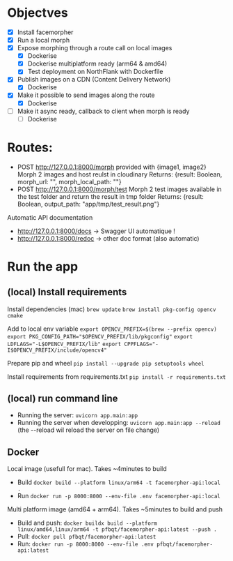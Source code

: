 # Objectves

- [x] Install facemorpher
- [x] Run a local morph
- [x] Expose morphing through a route call on local images
  - [x] Dockerise
  - [x] Dockerise multiplatform ready (arm64 & amd64)
  - [x] Test deployment on NorthFlank with Dockerfile
- [x] Publish images on a CDN (Content Delivery Network)
  - [x] Dockerise
- [x] Make it possible to send images along the route
  - [x] Dockerise
- [ ] Make it async ready, callback to client when morph is ready
  - [ ] Dockerise

# Routes:

- POST http://127.0.0.1:8000/morph provided with {image1, image2}
  Morph 2 images and host reulst in cloudinary
  Returns: {result: Boolean, morph_url: "", morph_local_path: ""}
- POST http://127.0.0.1:8000/morph/test
  Morph 2 test images available in the test folder and return the result in tmp folder
  Returns: {result: Boolean, output_path: "app/tmp/test_result.png"}

Automatic API documentation

- http://127.0.0.1:8000/docs → Swagger UI automatique !
- http://127.0.0.1:8000/redoc → other doc format (also automatic)

# Run the app

## (local) Install requirements

Install dependencies (mac)
`brew update`
`brew install pkg-config opencv cmake`

Add to local env variable
`export OPENCV_PREFIX=$(brew --prefix opencv)`
`export PKG_CONFIG_PATH="$OPENCV_PREFIX/lib/pkgconfig"`
`export LDFLAGS="-L$OPENCV_PREFIX/lib"`
`export CPPFLAGS="-I$OPENCV_PREFIX/include/opencv4"`

Prepare pip and wheel
`pip install --upgrade pip setuptools wheel`

Install requirements from requirements.txt
`pip install -r requirements.txt`

## (local) run command line

- Running the server:
  `uvicorn app.main:app`
- Running the server when developping:
  `uvicorn app.main:app --reload`
  (the --reload wil reload the server on file change)

## Docker

Local image (usefull for mac). Takes ~4minutes to build

- Build `docker build --platform linux/arm64 -t facemorpher-api:local .`
- Run `docker run -p 8000:8000 --env-file .env facemorpher-api:local`

Multi platform image (amd64 + arm64). Takes ~5minutes to build and push

- Build and push: `docker buildx build --platform linux/amd64,linux/arm64 -t pfbqt/facemorpher-api:latest --push .`
- Pull: `docker pull pfbqt/facemorpher-api:latest`
- Run: `docker run -p 8000:8000 --env-file .env pfbqt/facemorpher-api:latest`
